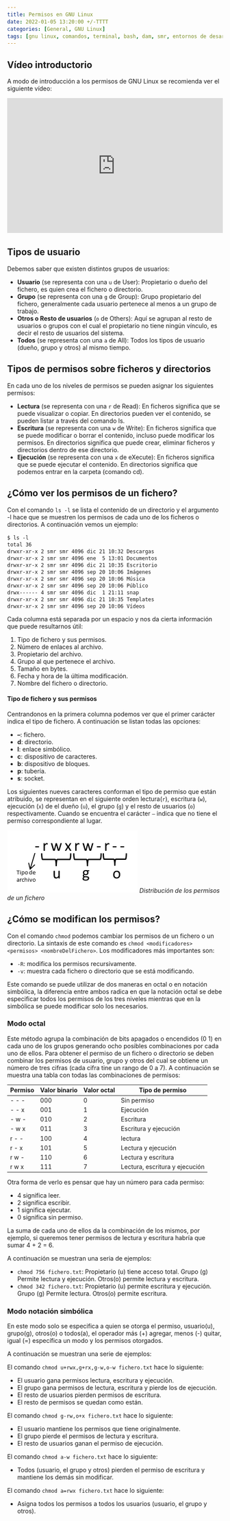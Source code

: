 ```yaml
---
title: Permisos en GNU Linux
date: 2022-01-05 13:20:00 +/-TTTT
categories: [General, GNU Linux]
tags: [gnu linux, comandos, terminal, bash, dam, smr, entornos de desarrollo, seguridad informática, servicios en red]
---
```


## Vídeo introductorio

A modo de introducción a los permisos de GNU Linux se recomienda ver el siguiente vídeo:

<iframe width="100%" height="315" src="https://www.youtube.com/embed/cETtDZQWLYg" title="YouTube video player" frameborder="0" allow="accelerometer; autoplay; clipboard-write; encrypted-media; gyroscope; picture-in-picture" allowfullscreen></iframe>

## Tipos de usuario

Debemos saber que existen distintos grupos de usuarios:

- **Usuario** (se representa con una `u` de User): Propietario o dueño del fichero, es quien crea el fichero o directorio.
- **Grupo** (se representa con una `g` de Group): Grupo propietario del fichero, generalmente cada usuario pertenece al menos a un grupo de trabajo.
- **Otros o Resto de usuarios** (`o` de Others): Aquí se agrupan al resto de usuarios o grupos con el cual el propietario no tiene ningún vínculo, es decir el resto de usuarios del sistema.
- **Todos** (se representa con una `a` de All): Todos los tipos de usuario (dueño, grupo y otros) al mismo tiempo.

## Tipos de permisos sobre ficheros y directorios

En cada uno de los niveles de permisos se pueden asignar los siguientes permisos:

- **Lectura** (se representa con una `r` de Read): En ficheros significa que se puede visualizar o copiar. En directorios pueden ver el contenido, se pueden listar a través del comando ls.
- **Escritura** (se representa con una `w` de Write): En ficheros significa que se puede modificar o borrar el contenido, incluso puede modificar los permisos. En directorios significa que puede crear, eliminar ficheros y directorios dentro de ese directorio.
- **Ejecución** (se representa con una `x` de eXecute): En ficheros significa que se puede ejecutar el contenido. En directorios significa que podemos entrar en la carpeta (comando cd).

## ¿Cómo ver los permisos de un fichero?

Con el comando `ls -l` se lista el contenido de un directorio y el argumento -l hace que se muestren los permisos de cada uno de los ficheros o directorios. A continuación vemos un ejemplo:

```console
$ ls -l
total 36
drwxr-xr-x 2 smr smr 4096 dic 21 10:32 Descargas
drwxr-xr-x 2 smr smr 4096 ene  5 13:01 Documentos
drwxr-xr-x 2 smr smr 4096 dic 21 10:35 Escritorio
drwxr-xr-x 2 smr smr 4096 sep 20 10:06 Imágenes
drwxr-xr-x 2 smr smr 4096 sep 20 10:06 Música
drwxr-xr-x 2 smr smr 4096 sep 20 10:06 Público
drwx------ 4 smr smr 4096 dic  1 21:11 snap
drwxr-xr-x 2 smr smr 4096 dic 21 10:35 Templates
drwxr-xr-x 2 smr smr 4096 sep 20 10:06 Vídeos
```

Cada columna está separada por un espacio y nos da cierta información que puede resultarnos útil:

1. Tipo de fichero y sus permisos.
1. Número de enlaces al archivo.
1. Propietario del archivo.
1. Grupo al que pertenece el archivo.
1. Tamaño en bytes.
1. Fecha y hora de la última modificación.
1. Nombre del fichero o directorio.

#### Tipo de fichero y sus permisos

Centrandonos en la primera columna podemos ver que el primer carácter indica el tipo de fichero.
A continuación se listan todas las opciones:

- **–**: fichero.
- **d**: directorio.
- **l**: enlace simbólico.
- **c**: dispositivo de caracteres.
- **b**: dispositivo de bloques.
- **p**: tubería.
- **s**: socket.

Los siguientes nueves caracteres conforman el tipo de permiso que están atribuido, se representan en el siguiente orden lectura(`r`), escritura (`w`), ejecución (`x`) de el dueño (`u`), el grupo (`g`) y el resto de usuarios (`o`) respectivamente. Cuando se encuentra el carácter `–` indica que no tiene el permiso correspondiente al lugar.

![Gestión de permisos en GNU Linux](/assets/img/2022-01-05-permisos-gnu-linux/gestion-de-permisos-linux.png)
_Distribución de los permisos de un fichero_

## ¿Cómo se modifican los permisos?

Con el comando `chmod` podemos cambiar los permisos de un fichero o un directorio. 
La sintaxis de este comando es `chmod <modificadores> <permisos> <nombreDelFichero>`. 
Los modificadores más importantes son:

- `-R`: modifica los permisos recursivamente.
- `-v`: muestra cada fichero o directorio que se está modificando.

Este comando se puede utilizar de dos maneras en octal o en notación simbólica, la diferencia entre ambos radica en que la notación octal se debe especificar todos los permisos de los tres niveles mientras que en la simbólica se puede modificar solo los necesarios.

### Modo octal

Este método agrupa la combinación de bits apagados o encendidos (0 1) en cada uno de los grupos generando ocho posibles combinaciones por cada uno de ellos.
Para obtener el permiso de un fichero o directorio se deben combinar los permisos de usuario, grupo y otros del cual se obtiene un número de tres cifras (cada cifra tine un rango de 0 a 7).
A continuación se muestra una tabla con todas las combinaciones de permisos:

|  Permiso  | Valor binario | Valor octal | Tipo de permiso                |
|-----------|---------------|-------------|--------------------------------|
|   - - -   |      000      |      0      | Sin permiso                    |
|   - - x   |      001      |      1      | Ejecución                      |
|   - w -   |      010      |      2      | Escritura                      |
|   - w x   |      011      |      3      | Escritura y ejecución          |
|   r - -   |      100      |      4      | lectura                        |
|   r - x   |      101      |      5      | Lectura y ejecución            |
|   r w -   |      110      |      6      | Lectura y escritura            |
|   r w x   |      111      |      7      | Lectura, escritura y ejecución |

Otra forma de verlo es pensar que hay un número para cada permiso:

- 4 significa leer.
- 2 significa escribir.
- 1 significa ejecutar.
- 0 significa sin permiso.

La suma de cada uno de ellos da la combinación de los mismos, por ejemplo, si queremos tener permisos de lectura y escritura habría que sumar 4 + 2 = 6.

A continuación se muestran una seria de ejemplos:

- `chmod 756 fichero.txt`: Propietario (u) tiene acceso total. Grupo (g) Permite lectura y ejecución. Otros(o) permite lectura y escritura.
- `chmod 342 fichero.txt`: Propietario (u) permite escritura y ejecución. Grupo (g) Permite lectura. Otros(o) permite escritura.

### Modo notación simbólica

En este modo solo se especifica a quien se otorga el permiso, usuario(u), grupo(g), otros(o) o todos(a), el operador más (+) agregar, menos (-) quitar, igual (=) específica un modo y los permisos otorgados.

A continuación se muestran una serie de ejemplos:

El comando `chmod u+rwx,g+rx,g-w,o-w fichero.txt` hace lo siguiente:

- El usuario gana permisos lectura, escritura y ejecución.
- El grupo gana permisos de lectura, escritura y pierde los de ejecución.
- El resto de usuarios pierden permisos de escritura.
- El resto de permisos se quedan como están.

El comando `chmod g-rw,o+x fichero.txt` hace lo siguiente:

- El usuario mantiene los permisos que tiene originalmente.
- El grupo pierde el permisos de lectura y escritura.
- El resto de usuarios ganan el permiso de ejecución.

El comando `chmod a-w fichero.txt` hace lo siguiente:

- Todos (usuario, el grupo y otros) pierden el permiso de escritura y mantiene los demás sin modificar.

El comando `chmod a=rwx fichero.txt` hace lo siguiente:

- Asigna todos los permisos a todos los usuarios (usuario, el grupo y otros).
